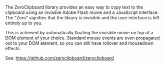 The ZeroClipboard library provides an easy way to copy text to the clipboard using an invisible Adobe Flash movie and a JavaScript interface. The "Zero" signifies that the library is invisible and the user interface is left entirely up to you.

This is achieved by automatically floating the invisible movie on top of a DOM element of your choice. Standard mouse events are even propagated out to your DOM element, so you can still have rollover and mousedown effects.

See: https://github.com/zeroclipboard/zeroclipboard